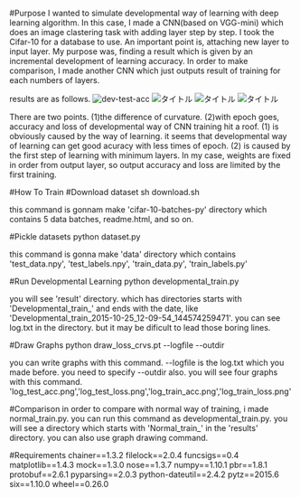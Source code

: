 #Purpose
I wanted to simulate developmental way of learning with deep learning algorithm.
In this case, I made a CNN(based on VGG-mini) which does an image clastering task with adding layer step by step. I took the Cifar-10 for a database to use. An important point is, attaching new layer to input layer. My purpose was, finding a result which is given by an incremental development of learning accuracy.
In order to make comparison, I made another CNN which just outputs result of training for each numbers of layers.

results are as follows.
![dev-test-acc](https://raw.github.com/wiki/john5a18/Hackathon2015/developmental_result/log-test_acc.png)
![タイトル](リンクURL)
![タイトル](リンクURL)
![タイトル](リンクURL)

There are two points. (1)the difference of curvature. (2)with epoch goes, accuracy and loss of developmental way of CNN training hit a roof.
(1) is obviously caused by the way of learning. it seems that developmental way of learning can get good acuracy with less times of epoch. 
(2) is caused by the first step of learning with minimum layers. In my case, weights are fixed in order from output layer, so output accuracy and loss are limited by the first training.




#How To Train
#Download dataset
sh download.sh

this command is gonnam make 'cifar-10-batches-py' directory which contains 5 data batches, readme.html, and so on.

#Pickle datasets
python dataset.py

this command is gonna make 'data' directory which contains 'test_data.npy', 'test_labels.npy', 'train_data.py', 'train_labels.py'

#Run Developmental Learning
python developmental_train.py

you will see 'result' directory. which has directories starts with 'Developmental_train_' and ends with the date, like 'Developmental_train_2015-10-25_12-09-54_144574259471'.
you can see log.txt in the directory. but it may be dificult to lead those boring lines.

#Draw Graphs
python draw_loss_crvs.pt --logfile --outdir

you can write graphs with this command. --logfile is the log.txt which you made before. you need to specify --outdir also.
you will see four graphs with this command. 'log_test_acc.png','log_test_loss.png','log_train_acc.png','log_train_loss.png'


#Comparison
in order to compare with normal way of training, i made normal_train.py.
you can run this command as developmental_train.py. you will see a directory which starts with 'Normal_train_' in the 'results' directory.
you can also use graph drawing command.


#Requirements
chainer==1.3.2
filelock==2.0.4
funcsigs==0.4
matplotlib==1.4.3
mock==1.3.0
nose==1.3.7
numpy==1.10.1
pbr==1.8.1
protobuf==2.6.1
pyparsing==2.0.3
python-dateutil==2.4.2
pytz==2015.6
six==1.10.0
wheel==0.26.0


